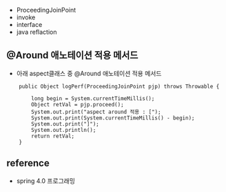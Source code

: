 - ProceedingJoinPoint
- invoke
- interface
- java reflaction


## @Around 애노테이션 적용 메서드 
- 아래 aspect클래스 중 @Around 애노테이션 적용 메서드 
```
	public Object logPerf(ProceedingJoinPoint pjp) throws Throwable {
		
		long begin = System.currentTimeMillis();
		Object retVal = pjp.proceed();
		System.out.print("aspect around 적용 : [");
		System.out.print(System.currentTimeMillis() - begin);
		System.out.print("]");
		System.out.println();
		return retVal;
	}
```
  
    
## reference  
- spring 4.0 프로그래밍 
